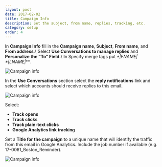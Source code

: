 ```yaml
---
layout: post
date: 2017-02-02
title: Campaign Info
description: Set the subject, from name, replies, tracking, etc.
category: setup
order: 4
---
```


In **Campaign Info** fill in the **Campaign name**, **Subject**, **From name**, and **From address**.\\
Select **Use Conversations to manage replies** and **Personalize the "To" Field.**\\
In Specify merge tags put **\*|FNAME|* \*|LNAME|***.

![Campaign info]({{site.image_path}}/{{page.category}}/campaign-info.jpg)

In the **Use Conversations** section select the **reply notifications** link and select which accounts should
receive replies to this email.

![Campaign info]({{site.image_path}}/{{page.category}}/notification.jpg)

Select:
  - **Track opens**
  - **Track clicks**
  - **Track plain-text clicks**
  - **Google Analytics link tracking**

Set a **Title for the campaign** to a unique name that will identify the traffic from this email in Google
Analytics. Include the job number if available (e.g. 17-0081_Boston_Reminder).

![Campaign info]({{site.image_path}}/{{page.category}}/tracking.jpg)
